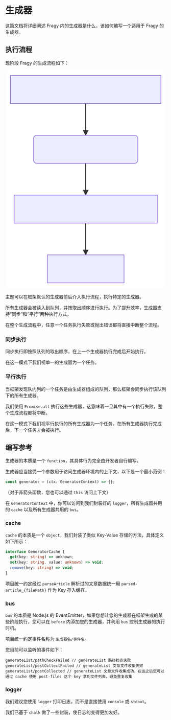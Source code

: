 # 生成器

这篇文档将详细阐述 Fragy 内的生成器是什么，该如何编写一个适用于 Fragy 的生成器。

## 执行流程

现阶段 Fragy 的生成流程如下：

![生成流程](https://raw.githubusercontent.com/fragyjs/fragy/main/docs/zh-CN/assets/generate-flow.svg)

主题可以在框架默认的生成器前后介入执行流程，执行特定的生成器。

所有生成器会被读入到队列，并按取出顺序进行执行。为了提升效率，生成器支持“同步”和“平行”两种执行方式。

在整个生成流程中，任意一个任务执行失败或抛出错误都将直接中断整个流程。

### 同步执行

同步执行即按照队列的取出顺序，在上一个生成器执行完成后开始执行。

在这一模式下我们视单一的生成器为一个任务。

### 平行执行

当框架发现队内列的一个任务是由生成器组成的队列，那么框架会同步执行该队列下的所有生成器。

我们使用 `Promise.all` 执行这些生成器，这意味着一旦其中有一个执行失败，整个生成流程都将中断。

在这一模式下我们视平行执行的所有生成器为一个任务，在所有生成器执行完成后，下一个任务才会被执行。

## 编写参考

生成器的本质是一个 `function`，其具体行为完全由开发者自行编写。

生成器应当接受一个参数用于访问生成器环境内的上下文，以下是一个最小范例：

```ts
const generator = (ctx: GeneratorContext) => {};
```

（对于非箭头函数，您也可以通过 `this` 访问上下文）

在 `GeneratorContext` 中，你可以访问到我们封装好的 `logger`，所有生成器共用的 `cache` 以及所有生成器共用的 `bus`。

### cache

`cache` 的本质是一个 `object`，我们封装了类似 Key-Value 存储的方法，具体定义如下所示：

```ts
interface GeneratorCache {
  get(key: string) => unknown;
  set(key: string, value: unknown) => void;
  remove(key: string) => void;
}
```

项目统一约定经过 `parseArticle` 解析过的文章数据统一用 `parsed-article_{filePath}` 作为 Key 存入缓存。

### bus

`bus` 的本质是 Node.js 的 EventEmitter，如果您想让您的生成器在框架生成的某些阶段执行，您可以在 `before` 内添加您的生成器，并利用 `bus` 控制生成器的执行时机。

项目统一约定事件名称为 `生成器名/事件名`。

您目前可以监听的事件如下：

```text
generateList/pathCheckFailed // generateList 路径检查失败
generateList/postCollectFailed // generateList 文章文件收集失败
generateList/postCollected // generateList 文章文件收集成功，在这之后您可以通过 cache 使用 post-files 这个 key 拿到文件列表，避免重复收集
```

### logger

我们建议您使用 `logger` 打印日志，而不是直接使用 `console` 或 `stdout`。

我们已基于 `chalk` 做了一些封装，使日志的变得更加友好。
